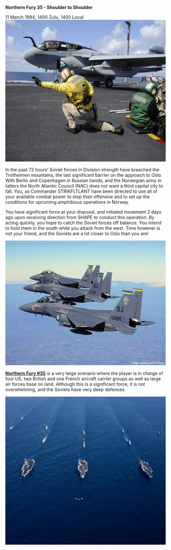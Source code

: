 **Northern Fury 35 - Shoulder to Shoulder**

11 March 1994, 1400 Zulu, 1400 Local
<img src="/assets\images\aar\nf\nfpart3\nf35\image1.jpeg" style="width:6.5in;height:4.64306in" alt="This Hilarious Video Shows Aircraft Carrier Officers Having Too Much Fun Launching Aircraft | The National Interest" />

In the past 72 hours’ Soviet forces in Division strength have breached
the Trollheimen mountains, the last significant barrier on the approach
to Oslo. With Berlin and Copenhagen in Russian hands, and the Norwegian
army in tatters the North Atlantic Council (NAC) does not want a third
capital city to fall. You, as Commander STRIKFLTLANT have been directed
to use all of your available combat power to stop their offensive and to
set up the conditions for upcoming amphibious operations in Norway.

You have significant force at your disposal, and initiated movement 2
days ago upon receiving direction from SHAPE to conduct this operation.
By acting quickly, you hope to catch the Soviet forces off balance. You
intend to hold them in the south while you attack from the west. Time
however is not your friend, and the Soviets are a lot closer to Oslo
than you are!

<img src="/assets\images\aar\nf\nfpart3\nf35\image2.jpeg" style="width:6.5in;height:4.08264in" alt="F-15E &amp;#39;Strike&amp;#39; Eagle, United States of America" />

**<u>Northern Fury \#35</u>** is a very large scenario where the player
is in charge of four US, two British and one French aircraft carrier
groups as well as large air forces base on land. Although this is a
significant force, it is not overwhelming, and the Soviets have very
deep defences.

<img src="/assets\images\aar\nf\nfpart3\nf35\image3.jpeg" style="width:6.5in;height:4.85625in" alt="These Are The Images Of Three U.S. Supercarriers In Formation You&amp;#39;ve Been Waiting For" />
